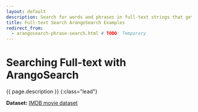 ```yaml
---
layout: default
description: Search for words and phrases in full-text strings that get tokenized and normalized by text Analyzers
title: Full-text Search ArangoSearch Examples
redirect_from:
  - arangosearch-phrase-search.html # TODO: Temporary
---
```

# Searching Full-text with ArangoSearch

{{ page.description }}
{:class="lead"}



**Dataset:** [IMDB movie dataset](arangosearch-example-datasets.html#imdb-movie-dataset)

